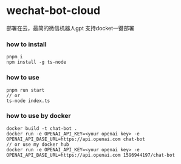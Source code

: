 # wechat-bot-cloud
部署在云，最简的微信机器人gpt 支持docket一键部署

### how to install 
```
pnpm i
npm install -g ts-node
```

### how to use
```
pnpm run start 
// or
ts-node index.ts
```

### how to use by docker
```
docker build -t chat-bot .
docker run -e OPENAI_API_KEY=<your openai key> -e OPENAI_API_BASE_URL=https://api.openai.com chat-bot
// or use my docker hub
docker run -e OPENAI_API_KEY=<your openai key> -e OPENAI_API_BASE_URL=https://api.openai.com 1596944197/chat-bot
```

